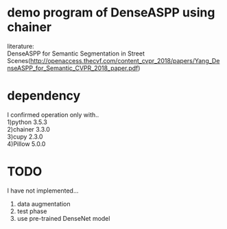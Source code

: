 # demo program of DenseASPP using chainer  
literature:  
DenseASPP for Semantic Segmentation in Street Scenes(http://openaccess.thecvf.com/content_cvpr_2018/papers/Yang_DenseASPP_for_Semantic_CVPR_2018_paper.pdf)  

# dependency  
I confirmed operation only with..  
1)python 3.5.3  
2)chainer 3.3.0  
3)cupy 2.3.0  
4)Pillow 5.0.0  

# TODO  
I have not implemented...  
1) data augmentation  
2) test phase  
3) use pre-trained DenseNet model  




